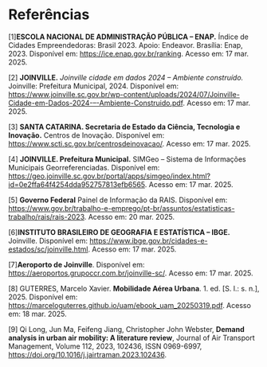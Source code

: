 # **Referências**

[1]**ESCOLA NACIONAL DE ADMINISTRAÇÃO PÚBLICA – ENAP.** Índice de Cidades Empreendedoras: Brasil 2023. Apoio: Endeavor. Brasília: Enap, 2023. Disponível em: <https://ice.enap.gov.br/ranking>. Acesso em: 17 mar. 2025.

[2] **JOINVILLE.** *Joinville cidade em dados 2024 – Ambiente construído.* Joinville: Prefeitura Municipal, 2024. Disponível em: <https://www.joinville.sc.gov.br/wp-content/uploads/2024/07/Joinville-Cidade-em-Dados-2024-–-Ambiente-Construido.pdf>. Acesso em: 17 mar. 2025.

[3] **SANTA CATARINA. Secretaria de Estado da Ciência, Tecnologia e Inovação.** Centros de Inovação. Disponível em: <https://www.scti.sc.gov.br/centrosdeinovacao/>. Acesso em: 17 mar. 2025.

[4] **JOINVILLE. Prefeitura Municipal.** SIMGeo – Sistema de Informações Municipais Georreferenciadas. Disponível em: <https://geo.joinville.sc.gov.br/portal/apps/simgeo/index.html?id=0e2ffa64f4254dda952757813efb6565>. Acesso em: 17 mar. 2025.

[5] **Governo Federal** Painel de Informação da RAIS. Disponível em: <https://www.gov.br/trabalho-e-emprego/pt-br/assuntos/estatisticas-trabalho/rais/rais-2023>. Acesso em: 20 mar. 2025.

[6]**INSTITUTO BRASILEIRO DE GEOGRAFIA E ESTATÍSTICA – IBGE.** Joinville. Disponível em: <https://www.ibge.gov.br/cidades-e-estados/sc/joinville.html>. Acesso em: 17 mar. 2025.

[7]**Aeroporto de Joinville**. Disponível em: <https://aeroportos.grupoccr.com.br/joinville-sc/>. Acesso em: 17 mar. 2025.

[8] GUTERRES, Marcelo Xavier. **Mobilidade Aérea Urbana**. 1. ed. [S. l.: s. n.], 2025. Disponível em: https://marceloguterres.github.io/uam/ebook_uam_20250319.pdf. Acesso em: 18 mar. 2025.

[9] Qi Long, Jun Ma, Feifeng Jiang, Christopher John Webster,
**Demand analysis in urban air mobility: A literature review**,
Journal of Air Transport Management, Volume 112, 2023, 102436, ISSN 0969-6997, <https://doi.org/10.1016/j.jairtraman.2023.102436>.
